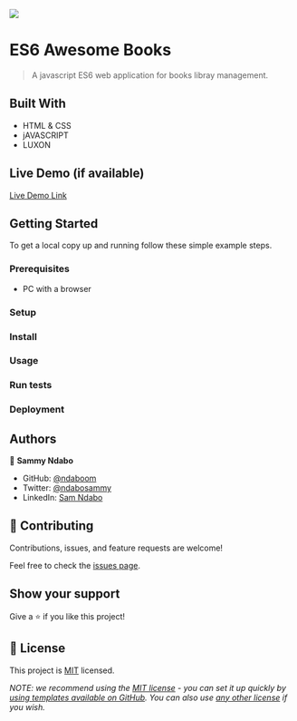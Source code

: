 ![](https://img.shields.io/badge/Microverse-blueviolet)

# ES6 Awesome Books

> A javascript ES6 web application for books libray management.

## Built With

- HTML & CSS
- jAVASCRIPT
- LUXON

## Live Demo (if available)

[Live Demo Link](https://livedemo.com)

## Getting Started

To get a local copy up and running follow these simple example steps.

### Prerequisites

- PC with a browser

### Setup

### Install

### Usage

### Run tests

### Deployment

## Authors

👤 **Sammy Ndabo**

- GitHub: [@ndaboom](https://github.com/ndaboom)
- Twitter: [@ndabosammy](https://twitter.com/ndabosammy)
- LinkedIn: [Sam Ndabo](https://linkedin.com/in/sam-ndabo-b0431b17b)

## 🤝 Contributing

Contributions, issues, and feature requests are welcome!

Feel free to check the [issues page](../../issues/).

## Show your support

Give a ⭐️ if you like this project!

## 📝 License

This project is [MIT](./LICENSE) licensed.

_NOTE: we recommend using the [MIT license](https://choosealicense.com/licenses/mit/) - you can set it up quickly by [using templates available on GitHub](https://docs.github.com/en/communities/setting-up-your-project-for-healthy-contributions/adding-a-license-to-a-repository). You can also use [any other license](https://choosealicense.com/licenses/) if you wish._
